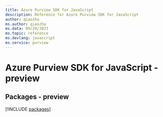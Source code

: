 ```yaml
---
title: Azure Purview SDK for JavaScript
description: Reference for Azure Purview SDK for JavaScript
author: qiaozha
ms.author: qiaozha
ms.data: 09/29/2023
ms.topic: reference
ms.devlang: javascript
ms.service: purview
---
```

# Azure Purview SDK for JavaScript - preview
## Packages - preview
[!INCLUDE [packages](purview-index.md)]